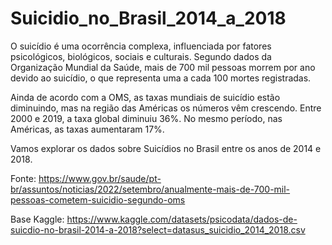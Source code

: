 # Suicidio_no_Brasil_2014_a_2018

O suicídio é uma ocorrência complexa, influenciada por fatores psicológicos, biológicos, sociais e culturais. Segundo dados da Organização Mundial da Saúde, mais de 700 mil pessoas morrem por ano devido ao suicídio, o que representa uma a cada 100 mortes registradas.

Ainda de acordo com a OMS, as taxas mundiais de suicídio estão diminuindo, mas na região das Américas os números vêm crescendo. Entre 2000 e 2019, a taxa global diminuiu 36%. No mesmo período, nas Américas, as taxas aumentaram 17%.

Vamos explorar os dados sobre Suicídios no Brasil entre os anos de 2014 e 2018.



Fonte:  https://www.gov.br/saude/pt-br/assuntos/noticias/2022/setembro/anualmente-mais-de-700-mil-pessoas-cometem-suicidio-segundo-oms

Base Kaggle:  https://www.kaggle.com/datasets/psicodata/dados-de-suicdio-no-brasil-2014-a-2018?select=datasus_suicidio_2014_2018.csv
